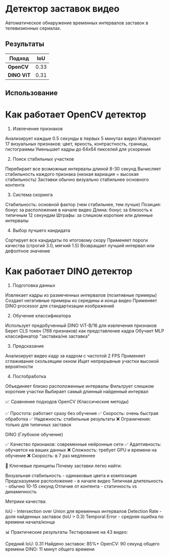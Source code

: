 #  Детектор заставок видео

Автоматическое обнаружение временных интервалов заставок в телевизионных сериалах.

## Результаты

| Подход | IoU |
|--------|-----|
| **OpenCV** | 0.33 |
| **DINO ViT** | 0.31 |

##  Использование

# Как работает OpenCV детектор
1. Извлечение признаков

Анализирует каждые 0.5 секунды в первых 5 минутах видео
Извлекает 17 визуальных признаков: цвет, яркость, контрастность, границы, гистограммы
Уменьшает кадры до 64x64 пикселей для ускорения

2. Поиск стабильных участков

Перебирает все возможные интервалы длиной 8-30 секунд
Вычисляет стабильность каждого признака (низкая вариация = высокая стабильность)
Заставки обычно визуально стабильнее основного контента

3. Система скоринга

Стабильность: основной фактор (чем стабильнее, тем лучше)
Позиция: бонус за расположение в начале видео
Длина: бонус за близость к типичным 12 секундам
Штрафы: за слишком короткие или длинные интервалы

4. Выбор лучшего кандидата

Сортирует все кандидаты по итоговому скору
Применяет пороги качества (строгий 3.0, мягкий 1.5)
Возвращает лучший интервал или дефолтное значение

# Как работает DINO детектор
1. Подготовка данных

Извлекает кадры из размеченных интервалов (позитивные примеры)
Создает негативные примеры из середины и конца видео
Применяет DINO processor для стандартизации изображений

2. Обучение классификатора

Использует предобученный DINO ViT-B/16 для извлечения признаков
Берет CLS токен (768 признаков) как представление кадра
Обучает MLP классификатор "заставка/не заставка"

3. Предсказание

Анализирует видео кадр за кадром с частотой 2 FPS
Применяет сглаживание скользящим окном
Ищет непрерывные участки высокой вероятности

4. Постобработка

Объединяет близко расположенные интервалы
Фильтрует слишком короткие участки
Выбирает самый длинный найденный интервал

📈 Сравнение подходов
OpenCV (Классические методы)

✅ Простота: работает сразу без обучения
✅ Скорость: очень быстрая обработка
✅ Надежность: стабильные результаты
❌ Ограничения: только для типичных заставок

DINO (Глубокое обучение)

✅ Качество признаков: современные нейронные сети
✅ Адаптивность: обучается на ваших данных
❌ Сложность: требует GPU и времени на обучение
❌ Скорость: в 7 раз медленнее

🎯 Ключевые принципы
Почему заставки легко найти:

Визуальная стабильность - одинаковые цвета и композиция
Предсказуемое расположение - в начале видео
Типичная длительность - обычно 10-15 секунд
Отличие от контента - статичность vs динамичность

Метрики качества:

IoU - Intersection over Union для временных интервалов
Detection Rate - доля найденных заставок (IoU > 0.3)
Temporal Error - средняя ошибка по времени начала/конца

📊 Практические результаты
Тестирование на 43 видео:

Средний IoU: 0.31
Найдено заставок: 85%+
OpenCV: 90 секунд общего времени
DINO: 11 минут общего времени
